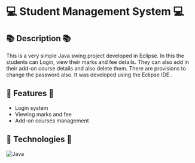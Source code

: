 # 💻 Student Management System 💻

## 📚 Description 📚
This is a very simple Java swing project developed in Eclipse. In this the students can Login, view their marks and fee details. They can also add in their add-on course details and also delete them. There are provisions to change the password also. It was developed using the Eclipse IDE .

## 🚀 Features 🚀
- Login system 
 - Viewing marks and fee 
 -  Add-on courses management  


## 🤖 Technologies 🤖
![Java](https://img.shields.io/badge/java-%23ED8B00.svg?style=for-the-badge&logo=java&logoColor=white) 

		
